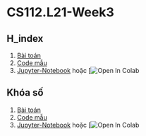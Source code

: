 # CS112.L21-Week3
## H_index
1. [Bài toán][1]
2. [Code mẫu][3]
3. [Jupyter-Notebook][4] hoặc [![Open In Colab](https://colab.research.google.com/drive/1fkQ9khqrxZS4BiikklWJWLZTqevkIQML?usp=sharing)
## Khóa số
1. [Bài toán][5]
2. [Code mẫu][7]
3. [Jupyter-Notebook][8] hoặc [![Open In Colab](https://colab.research.google.com/drive/1_4t2X7ZAdomxFj0VNVhyPL4utygQ6D8z?usp=sharing)

[5]:https://github.com/danhhuynh25029/CS112.L21/blob/master/Week_4/Khoa_so/Khoa_so.pdf

[7]:https://github.com/danhhuynh25029/CS112.L21/blob/master/Week_4/Khoa_so/Khoa_so.py

[8]:https://github.com/danhhuynh25029/CS112.L21/blob/master/Week_4/Khoa_so/Khoa_so.ipynb

[1]:https://github.com/danhhuynh25029/CS112.L21/blob/master/Week_4/H_index/H-index.pdf

[3]:https://github.com/danhhuynh25029/CS112.L21/blob/master/Week_4/H_index/H_index.py

[4]:https://github.com/danhhuynh25029/CS112.L21/blob/master/Week_4/H_index/H_index.ipynb
